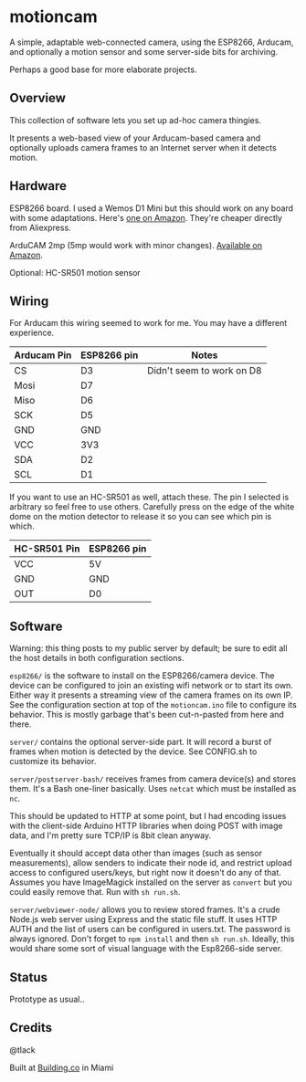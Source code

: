 motioncam
=========

A simple, adaptable web-connected camera, using the ESP8266, Arducam, and
optionally a motion sensor and some server-side bits for archiving.

Perhaps a good base for more elaborate projects.

Overview
--------

This collection of software lets you set up ad-hoc camera thingies.

It presents a web-based view of your Arducam-based camera and optionally
uploads camera frames to an Internet server when it detects motion.

Hardware
--------

ESP8266 board. I used a Wemos D1 Mini but this should work on any board with some adaptations.
Here's [one on Amazon](https://www.amazon.com/Winson-eseller-D1-mini-V2-development/dp/B01GFAO6VW/).
They're cheaper directly from Aliexpress.

ArduCAM 2mp (5mp would work with minor changes). [Available on
Amazon](https://www.amazon.com/Arducam-Module-Megapixels-Arduino-Mega2560/dp/B012UXNDOY/).

Optional: HC-SR501 motion sensor

Wiring
------

For Arducam this wiring seemed to work for me. You may have a different
experience.

Arducam Pin | ESP8266 pin | Notes
------------|-------------|------
CS | D3 | Didn't seem to work on D8
Mosi | D7 | 
Miso | D6 | 
SCK | D5 | 
GND | GND | 
VCC | 3V3 | 
SDA | D2 | 
SCL | D1 |

If you want to use an HC-SR501 as well, attach these. The pin I selected is
arbitrary so feel free to use others. Carefully press on the edge of the white
dome on the motion detector to release it so you can see which pin is which.

HC-SR501 Pin | ESP8266 pin 
-------------|------------
VCC | 5V | Apparently some are 3V instead of 5V 
GND | GND | 
OUT | D0 |

Software
--------

Warning: this thing posts to my public server by default; be sure to edit all
the host details in both configuration sections.

`esp8266/` is the software to install on the ESP8266/camera device. The device
can be configured to join an existing wifi network or to start its own. Either
way it presents a streaming view of the camera frames on its own IP. See the
configuration section at top of the `motioncam.ino` file to configure its
behavior. This is mostly garbage that's been cut-n-pasted from here and there.

`server/` contains the optional server-side part. It will record a burst of frames
when motion is detected by the device. See CONFIG.sh to customize its behavior.

`server/postserver-bash/` receives frames from camera device(s) and stores
them. It's a Bash one-liner basically. Uses `netcat` which must be installed as
`nc`. 

This should be updated to HTTP at some point, but I had encoding issues with the
client-side Arduino HTTP libraries when doing POST with image data, and I'm pretty
sure TCP/IP is 8bit clean anyway.  

Eventually it should accept data other than images (such as sensor
measurements), allow senders to indicate their node id, and restrict upload
access to configured users/keys, but right now it doesn't do any of that.
Assumes you have ImageMagick installed on the server as `convert` but you could
easily remove that. Run with `sh run.sh`.

`server/webviewer-node/` allows you to review stored frames. It's a crude Node.js
web server using Express and the static file stuff. It uses HTTP AUTH and the
list of users can be configured in users.txt. The password is always ignored.
Don't forget to `npm install` and then `sh run.sh`. Ideally, this would share some
sort of visual language with the Esp8266-side server. 

Status
------

Prototype as usual..

Credits
-------

@tlack

Built at [Building.co](http://building.co) in Miami

